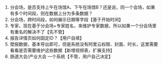1. 分会场，是否支持上午在场馆A、下午在场馆B？还是说，同一个会场，如果有多个时间段，则在数据上分为多条数据？
2. 分会场，跨时间段，如何展示日期等字段【基于开始时间】
3. 专家，现在基于分会场+专家姓名，来维护专家数据，所以如果一个分会场里有重名的解决不了【先不管】
4. 报告详情页如何固定ID？【用户自填】
5. 壁报数据，基本导出即可，但是系统没有阿里云权限、封面、时长，这里需要看看是否需要维护这些数据【新增视频表，扩展支持】
6. 肠道大会/产业大会 一个系统【不管，用户自己决定】